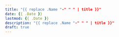 ```yaml
---
title: "{{ replace .Name "-" " " | title }}"
date: {{ .Date }}
lastmod: {{ .Date }}
description: "{{ replace .Name "-" " " | title }}"
draft: true
---
```


